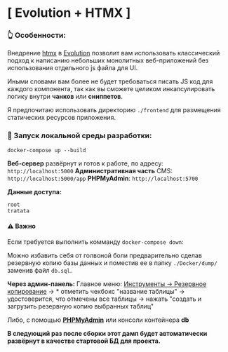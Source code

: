   # [ Evolution + HTMX ]

### 👆 Особенности:
Внедрение [htmx](https://htmx.org/) в [Evolution](https://evo.im/) позволит вам использовать классический подход к написанию небольших монолитных веб-приложений без использования отдельного js файла для UI.

Иными словами вам более не будет требоваться писать JS код для каждого компонента, так как вы сможете целиком инкапсулировать логику внутри **чанков** или **сниппетов**.

Я предпочитаю использовать директорию ```./frontend``` для размещения статических ресурсов приложения.

### 🧰 Запуск локальной среды разработки:
````
docker-compose up --build
````
**Веб-сервер** развёрнут и готов к работе, по адресу: ```http://localhost:5000```
**Административная часть** CMS: ```http://localhost:5000/app```
**PHPMyAdmin**: ```http://localhost:5700```


**Данные доступа:**
```` 
root
tratata
````

 #### ⚠️ Важно
Если требуется выполнить комманду ```docker-compose down```:

Можно избавить себя от голвоной боли предварительно сделав резервную копию базы данных и поместив ее в папку ```./Docker/dump/``` заменив файл ```db.sql```.

**Через админ-панель:** 
Главное меню: [Инструменты -> Резервное копирование](http://localhost:5000/manager/#?a=93) -> * отметить чекбокс "название таблицы" -> удостоверится, что отмечены все таблицы -> нажать "создать и загрузить резервную копию выбранных таблиц"


Либо, с помощью **[PHPMyAdmin](http://localhost:5700)** или консоли контейнера **db**

**В следующий раз после сборки этот дамп будет автоматически развёрнут в качестве стартовой БД для проекта.**